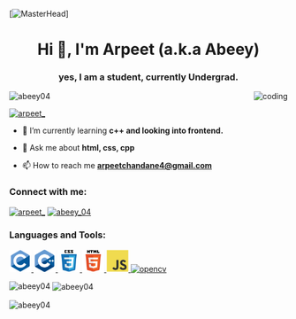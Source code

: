 [![MasterHead](https://pin.it/5QRKy0K)]
<h1 align="center">Hi 👋, I'm Arpeet (a.k.a Abeey)</h1>
<h3 align="center">yes, I am a student, currently Undergrad.</h3>
<img align="right" alt="coding" src = "https://i.pinimg.com/originals/7f/dc/e2/7fdce2dc9307aff4f5acb88cc06b5904.gif">

<p align="left"> <img src="https://komarev.com/ghpvc/?username=abeey04&label=Profile%20views&color=0e75b6&style=flat" alt="abeey04" /> </p>

<p align="left"> <a href="https://twitter.com/arpeet_" target="blank"><img src="https://img.shields.io/twitter/follow/arpeet_?logo=twitter&style=for-the-badge" alt="arpeet_" /></a> </p>

- 🌱 I’m currently learning **c++ and looking into frontend.**

- 💬 Ask me about **html, css, cpp**

- 📫 How to reach me **arpeetchandane4@gmail.com**

<h3 align="left">Connect with me:</h3>
<p align="left">
<a href="https://twitter.com/arpeet_" target="blank"><img align="center" src="https://raw.githubusercontent.com/rahuldkjain/github-profile-readme-generator/master/src/images/icons/Social/twitter.svg" alt="arpeet_" height="30" width="40" /></a>
<a href="https://instagram.com/abeey_04" target="blank"><img align="center" src="https://raw.githubusercontent.com/rahuldkjain/github-profile-readme-generator/master/src/images/icons/Social/instagram.svg" alt="abeey_04" height="30" width="40" /></a>
</p>

<h3 align="left">Languages and Tools:</h3>
<p align="left"> <a href="https://www.cprogramming.com/" target="_blank" rel="noreferrer"> <img src="https://raw.githubusercontent.com/devicons/devicon/master/icons/c/c-original.svg" alt="c" width="40" height="40"/> </a> <a href="https://www.w3schools.com/cpp/" target="_blank" rel="noreferrer"> <img src="https://raw.githubusercontent.com/devicons/devicon/master/icons/cplusplus/cplusplus-original.svg" alt="cplusplus" width="40" height="40"/> </a> <a href="https://www.w3schools.com/css/" target="_blank" rel="noreferrer"> <img src="https://raw.githubusercontent.com/devicons/devicon/master/icons/css3/css3-original-wordmark.svg" alt="css3" width="40" height="40"/> </a> <a href="https://www.w3.org/html/" target="_blank" rel="noreferrer"> <img src="https://raw.githubusercontent.com/devicons/devicon/master/icons/html5/html5-original-wordmark.svg" alt="html5" width="40" height="40"/> </a> <a href="https://developer.mozilla.org/en-US/docs/Web/JavaScript" target="_blank" rel="noreferrer"> <img src="https://raw.githubusercontent.com/devicons/devicon/master/icons/javascript/javascript-original.svg" alt="javascript" width="40" height="40"/> </a> <a href="https://opencv.org/" target="_blank" rel="noreferrer"> <img src="https://www.vectorlogo.zone/logos/opencv/opencv-icon.svg" alt="opencv" width="40" height="40"/> </a> </p>

<p><img align="left" src="https://github-readme-stats.vercel.app/api/top-langs?username=abeey04&show_icons=true&locale=en&layout=compact" alt="abeey04" /></p>

<p>&nbsp;<img align="center" src="https://github-readme-stats.vercel.app/api?username=abeey04&show_icons=true&locale=en" alt="abeey04" /></p>

<p><img align="center" src="https://github-readme-streak-stats.herokuapp.com/?user=abeey04&" alt="abeey04" /></p>

